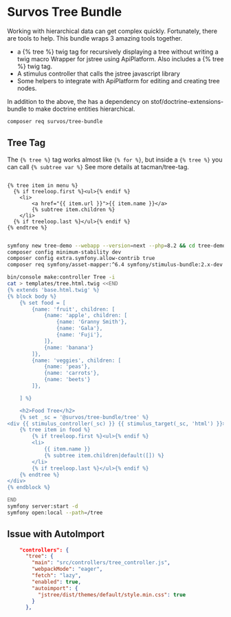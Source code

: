 # Survos Tree Bundle

Working with hierarchical data can get complex quickly.  Fortunately, there are tools to help.  This bundle wraps 3 amazing tools together.

* a {% tree %} twig tag for recursively displaying a tree without writing a twig macro
Wrapper for jstree using ApiPlatform.  Also includes a {% tree %} twig tag.
* A stimulus controller that calls the jstree javascript library
* Some helpers to integrate with ApiPlatform for editing and creating tree nodes.

In addition to the above, the has a dependency on stof/doctrine-extensions-bundle to make doctrine entities hierarchical.

```bash
composer req survos/tree-bundle
```

## Tree Tag

The `{% tree %}` tag works almost like `{% for %}`, but inside a `{% tree %}` you can call `{% subtree var %}`  See more details at tacman/tree-tag.

```twig

{% tree item in menu %}
  {% if treeloop.first %}<ul>{% endif %}
    <li>
        <a href="{{ item.url }}">{{ item.name }}</a>
        {% subtree item.children %}
    </li>
  {% if treeloop.last %}</ul>{% endif %}
{% endtree %}


```

```bash
symfony new tree-demo --webapp --version=next --php=8.2 && cd tree-demo
composer config minimum-stability dev
composer config extra.symfony.allow-contrib true
composer req symfony/asset-mapper:^6.4 symfony/stimulus-bundle:2.x-dev survos/tree-bundle

bin/console make:controller Tree -i
cat > templates/tree.html.twig <<END
{% extends 'base.html.twig' %}
{% block body %}
    {% set food = [
        {name: 'fruit', children: [
            {name: 'apple', children: [
                {name: 'Granny Smith'},
                {name: 'Gala'},
                {name: 'Fuji'},
            ]},
            {name: 'banana'}
        ]},
        {name: 'veggies', children: [
            {name: 'peas'},
            {name: 'carrots'},
            {name: 'beets'}
        ]},

    ] %}

    <h2>Food Tree</h2>
    {% set _sc = '@survos/tree-bundle/tree' %}
<div {{ stimulus_controller(_sc) }} {{ stimulus_target(_sc, 'html') }}>
    {% tree item in food %}
        {% if treeloop.first %}<ul>{% endif %}
        <li>
            {{ item.name }}
            {% subtree item.children|default([]) %}
        </li>
        {% if treeloop.last %}</ul>{% endif %}
    {% endtree %}
</div>
{% endblock %}

END
symfony server:start -d
symfony open:local --path=/tree
```



## Issue with AutoImport

```json
    "controllers": {
      "tree": {
        "main": "src/controllers/tree_controller.js",
        "webpackMode": "eager",
        "fetch": "lazy",
        "enabled": true,
        "autoimport": {
          "jstree/dist/themes/default/style.min.css": true
        }
      },

```
